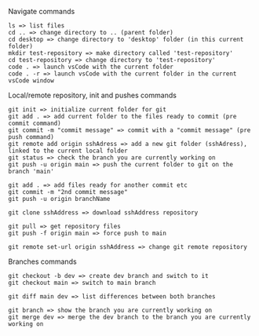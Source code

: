Navigate commands 

    ls => list files
    cd .. => change directory to .. (parent folder)
    cd desktop => change directory to 'desktop' folder (in this current folder)
    mkdir test-repository => make directory called 'test-repository'
    cd test-repository => change directory to 'test-repository'
    code . => launch vsCode with the current folder  
    code . -r => launch vsCode with the current folder in the current vsCode window
    
Local/remote repository, init and pushes commands
 
    git init => initialize current folder for git
    git add . => add current folder to the files ready to commit (pre commit command)
    git commit -m "commit message" => commit with a "commit message" (pre push command)
    git remote add origin sshAdress => add a new git folder (sshAdress), linked to the current local folder
    git status => check the branch you are currently working on
    git push -u origin main => push the current folder to git on the branch 'main'
    
    git add . => add files ready for another commit etc
    git commit -m "2nd commit message"
    git push -u origin branchName
    
    git clone sshAddress => download sshAddress repository

    git pull => get repository files
    git push -f origin main => force push to main

    git remote set-url origin sshAddress => change git remote repository
    
Branches commands
    
    git checkout -b dev => create dev branch and switch to it
    git checkout main => switch to main branch
    
    git diff main dev => list differences between both branches
    
    git branch => show the branch you are currently working on
    git merge dev => merge the dev branch to the branch you are currently working on

